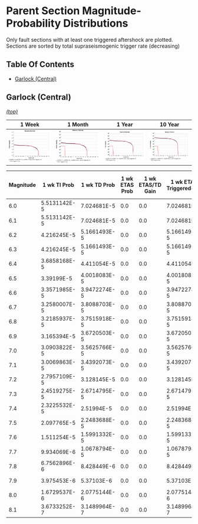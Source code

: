 # Parent Section Magnitude-Probability Distributions

Only fault sections with at least one triggered aftershock are plotted. Sections are sorted by total supraseismogenic trigger rate (decreasing)

## Table Of Contents

* [Garlock (Central)](#garlock-central)

## Garlock (Central)
*[(top)](#table-of-contents)*

| 1 Week | 1 Month | 1 Year | 10 Year |
|-----|-----|-----|-----|
| ![MPD](Garlock_Central_1wk.png) | ![MPD](Garlock_Central_1mo.png) | ![MPD](Garlock_Central_1yr.png) | ![MPD](Garlock_Central_10yr.png) |

| Magnitude | 1 wk TI Prob | 1 wk TD Prob | 1 wk ETAS Prob | 1 wk ETAS/TD Gain | 1 wk ETAS Triggered+TD | 1 wk ETAS Triggered Only | 1 mo TI Prob | 1 mo TD Prob | 1 mo ETAS Prob | 1 mo ETAS/TD Gain | 1 mo ETAS Triggered+TD | 1 mo ETAS Triggered Only | 1 yr TI Prob | 1 yr TD Prob | 1 yr ETAS Prob | 1 yr ETAS/TD Gain | 1 yr ETAS Triggered+TD | 1 yr ETAS Triggered Only | 10 yr TI Prob | 10 yr TD Prob | 10 yr ETAS Prob | 10 yr ETAS/TD Gain | 10 yr ETAS Triggered+TD | 10 yr ETAS Triggered Only |
|-----|-----|-----|-----|-----|-----|-----|-----|-----|-----|-----|-----|-----|-----|-----|-----|-----|-----|-----|-----|-----|-----|-----|-----|-----|
| 6.0 | 5.5131142E-5 | 7.024681E-5 | 0.0 | 0.0 | 7.024681E-5 | 0.0 | 2.3625491E-4 | 3.010234E-4 | 2.0998697E-5 | 0.0697577 | 3.2201575E-4 | 2.0998697E-5 | 0.0028726095 | 0.0036588663 | 2.0998697E-5 | 0.005739127 | 0.0036797882 | 2.0998697E-5 | 0.028357591 | 0.036079824 | 2.0998697E-5 | 5.8200664E-4 | 0.036100067 | 2.0998697E-5 |
| 6.1 | 5.5131142E-5 | 7.024681E-5 | 0.0 | 0.0 | 7.024681E-5 | 0.0 | 2.3625491E-4 | 3.010234E-4 | 2.0998697E-5 | 0.0697577 | 3.2201575E-4 | 2.0998697E-5 | 0.0028726095 | 0.0036588663 | 2.0998697E-5 | 0.005739127 | 0.0036797882 | 2.0998697E-5 | 0.028357591 | 0.036079824 | 2.0998697E-5 | 5.8200664E-4 | 0.036100067 | 2.0998697E-5 |
| 6.2 | 4.216245E-5 | 5.1661493E-5 | 0.0 | 0.0 | 5.1661493E-5 | 0.0 | 1.806837E-4 | 2.2138779E-4 | 2.0998697E-5 | 0.0948503 | 2.4238184E-4 | 2.0998697E-5 | 0.0021976046 | 0.0026920962 | 2.0998697E-5 | 0.007800129 | 0.0027130384 | 2.0998697E-5 | 0.021759989 | 0.026689773 | 2.0998697E-5 | 7.8676944E-4 | 0.026710212 | 2.0998697E-5 |
| 6.3 | 4.216245E-5 | 5.1661493E-5 | 0.0 | 0.0 | 5.1661493E-5 | 0.0 | 1.806837E-4 | 2.2138779E-4 | 2.0998697E-5 | 0.0948503 | 2.4238184E-4 | 2.0998697E-5 | 0.0021976046 | 0.0026920962 | 2.0998697E-5 | 0.007800129 | 0.0027130384 | 2.0998697E-5 | 0.021759989 | 0.026689773 | 2.0998697E-5 | 7.8676944E-4 | 0.026710212 | 2.0998697E-5 |
| 6.4 | 3.6858168E-5 | 4.411054E-5 | 0.0 | 0.0 | 4.411054E-5 | 0.0 | 1.5795401E-4 | 1.8903162E-4 | 0.0 | 0.0 | 1.8903162E-4 | 0.0 | 0.0019213937 | 0.002299056 | 0.0 | 0.0 | 0.002299056 | 0.0 | 0.019048655 | 0.02284894 | 0.0 | 0.0 | 0.02284894 | 0.0 |
| 6.5 | 3.39199E-5 | 4.0018083E-5 | 0.0 | 0.0 | 4.0018083E-5 | 0.0 | 1.453629E-4 | 1.7149492E-4 | 0.0 | 0.0 | 1.7149492E-4 | 0.0 | 0.0017683565 | 0.002085973 | 0.0 | 0.0 | 0.002085973 | 0.0 | 0.017543508 | 0.020759864 | 0.0 | 0.0 | 0.020759864 | 0.0 |
| 6.6 | 3.3571985E-5 | 3.9472274E-5 | 0.0 | 0.0 | 3.9472274E-5 | 0.0 | 1.4387199E-4 | 1.6915603E-4 | 0.0 | 0.0 | 1.6915603E-4 | 0.0 | 0.0017502342 | 0.0020575512 | 0.0 | 0.0 | 0.0020575512 | 0.0 | 0.017365133 | 0.020481179 | 0.0 | 0.0 | 0.020481179 | 0.0 |
| 6.7 | 3.2580007E-5 | 3.8088703E-5 | 0.0 | 0.0 | 3.8088703E-5 | 0.0 | 1.3962112E-4 | 1.632272E-4 | 0.0 | 0.0 | 1.632272E-4 | 0.0 | 0.0016985617 | 0.0019855013 | 0.0 | 0.0 | 0.0019855013 | 0.0 | 0.016856372 | 0.019773813 | 0.0 | 0.0 | 0.019773813 | 0.0 |
| 6.8 | 3.2185937E-5 | 3.7515918E-5 | 0.0 | 0.0 | 3.7515918E-5 | 0.0 | 1.3793244E-4 | 1.6077272E-4 | 0.0 | 0.0 | 1.6077272E-4 | 0.0 | 0.0016780337 | 0.001955672 | 0.0 | 0.0 | 0.001955672 | 0.0 | 0.016654192 | 0.019480614 | 0.0 | 0.0 | 0.019480614 | 0.0 |
| 6.9 | 3.165394E-5 | 3.6720503E-5 | 0.0 | 0.0 | 3.6720503E-5 | 0.0 | 1.3565269E-4 | 1.5736422E-4 | 0.0 | 0.0 | 1.5736422E-4 | 0.0 | 0.0016503202 | 0.001914247 | 0.0 | 0.0 | 0.001914247 | 0.0 | 0.01638118 | 0.019073246 | 0.0 | 0.0 | 0.019073246 | 0.0 |
| 7.0 | 3.0903822E-5 | 3.5625766E-5 | 0.0 | 0.0 | 3.5625766E-5 | 0.0 | 1.3243823E-4 | 1.5267303E-4 | 0.0 | 0.0 | 1.5267303E-4 | 0.0 | 0.0016112428 | 0.0018572307 | 0.0 | 0.0 | 0.0018572307 | 0.0 | 0.015996104 | 0.018512413 | 0.0 | 0.0 | 0.018512413 | 0.0 |
| 7.1 | 3.0069863E-5 | 3.4392073E-5 | 0.0 | 0.0 | 3.4392073E-5 | 0.0 | 1.2886449E-4 | 1.4738638E-4 | 0.0 | 0.0 | 1.4738638E-4 | 0.0 | 0.0015677959 | 0.0017929734 | 0.0 | 0.0 | 0.0017929734 | 0.0 | 0.01556781 | 0.017880075 | 0.0 | 0.0 | 0.017880075 | 0.0 |
| 7.2 | 2.7957109E-5 | 3.128145E-5 | 0.0 | 0.0 | 3.128145E-5 | 0.0 | 1.1981068E-4 | 1.340566E-4 | 0.0 | 0.0 | 1.340566E-4 | 0.0 | 0.0014577188 | 0.0016309366 | 0.0 | 0.0 | 0.0016309366 | 0.0 | 0.014481937 | 0.016283695 | 0.0 | 0.0 | 0.016283695 | 0.0 |
| 7.3 | 2.4519275E-5 | 2.6714795E-5 | 0.0 | 0.0 | 2.6714795E-5 | 0.0 | 1.0507837E-4 | 1.1448703E-4 | 0.0 | 0.0 | 1.1448703E-4 | 0.0 | 0.0012785783 | 0.001393003 | 0.0 | 0.0 | 0.001393003 | 0.0 | 0.012712469 | 0.013928054 | 0.0 | 0.0 | 0.013928054 | 0.0 |
| 7.4 | 2.3225532E-5 | 2.51994E-5 | 0.0 | 0.0 | 2.51994E-5 | 0.0 | 9.95342E-5 | 1.0799304E-4 | 0.0 | 0.0 | 1.0799304E-4 | 0.0 | 0.0012111551 | 0.0013140367 | 0.0 | 0.0 | 0.0013140367 | 0.0 | 0.012045753 | 0.013145725 | 0.0 | 0.0 | 0.013145725 | 0.0 |
| 7.5 | 2.097765E-5 | 2.2483688E-5 | 0.0 | 0.0 | 2.2483688E-5 | 0.0 | 8.9901114E-5 | 9.635517E-5 | 0.0 | 0.0 | 9.635517E-5 | 0.0 | 0.0010939965 | 0.0011725046 | 0.0 | 0.0 | 0.0011725046 | 0.0 | 0.010886264 | 0.011740365 | 0.0 | 0.0 | 0.011740365 | 0.0 |
| 7.6 | 1.511254E-5 | 1.5991332E-5 | 0.0 | 0.0 | 1.5991332E-5 | 0.0 | 6.476642E-5 | 6.853253E-5 | 0.0 | 0.0 | 6.853253E-5 | 0.0 | 7.882459E-4 | 8.3407195E-4 | 0.0 | 0.0 | 8.3407195E-4 | 0.0 | 0.007854558 | 0.008383559 | 0.0 | 0.0 | 0.008383559 | 0.0 |
| 7.7 | 9.934069E-6 | 1.0678794E-5 | 0.0 | 0.0 | 1.0678794E-5 | 0.0 | 4.2573887E-5 | 4.5765457E-5 | 0.0 | 0.0 | 4.5765457E-5 | 0.0 | 5.182138E-4 | 5.570524E-4 | 0.0 | 0.0 | 5.570524E-4 | 0.0 | 0.00517007 | 0.005627684 | 0.0 | 0.0 | 0.005627684 | 0.0 |
| 7.8 | 6.7562896E-6 | 8.428449E-6 | 0.0 | 0.0 | 8.428449E-6 | 0.0 | 2.8955206E-5 | 3.6121426E-5 | 0.0 | 0.0 | 3.6121426E-5 | 0.0 | 3.5247262E-4 | 4.3968976E-4 | 0.0 | 0.0 | 4.3968976E-4 | 0.0 | 0.0035191406 | 0.004446654 | 0.0 | 0.0 | 0.004446654 | 0.0 |
| 7.9 | 3.975453E-6 | 5.37103E-6 | 0.0 | 0.0 | 5.37103E-6 | 0.0 | 1.7037546E-5 | 2.3018498E-5 | 0.0 | 0.0 | 2.3018498E-5 | 0.0 | 2.0741238E-4 | 2.8021427E-4 | 0.0 | 0.0 | 2.8021427E-4 | 0.0 | 0.002072189 | 0.0028336283 | 0.0 | 0.0 | 0.0028336283 | 0.0 |
| 8.0 | 1.6729537E-6 | 2.0775144E-6 | 0.0 | 0.0 | 2.0775144E-6 | 0.0 | 7.169782E-6 | 8.903603E-6 | 0.0 | 0.0 | 8.903603E-6 | 0.0 | 8.7288594E-5 | 1.0839601E-4 | 0.0 | 0.0 | 1.0839601E-4 | 0.0 | 8.7254314E-4 | 0.0010969337 | 0.0 | 0.0 | 0.0010969337 | 0.0 |
| 8.1 | 3.6733252E-7 | 3.1489964E-7 | 0.0 | 0.0 | 3.1489964E-7 | 0.0 | 1.5742813E-6 | 1.3495693E-6 | 0.0 | 0.0 | 1.3495693E-6 | 0.0 | 1.9166706E-5 | 1.6430899E-5 | 0.0 | 0.0 | 1.6430899E-5 | 0.0 | 1.9165053E-4 | 1.6638759E-4 | 0.0 | 0.0 | 1.6638759E-4 | 0.0 |

